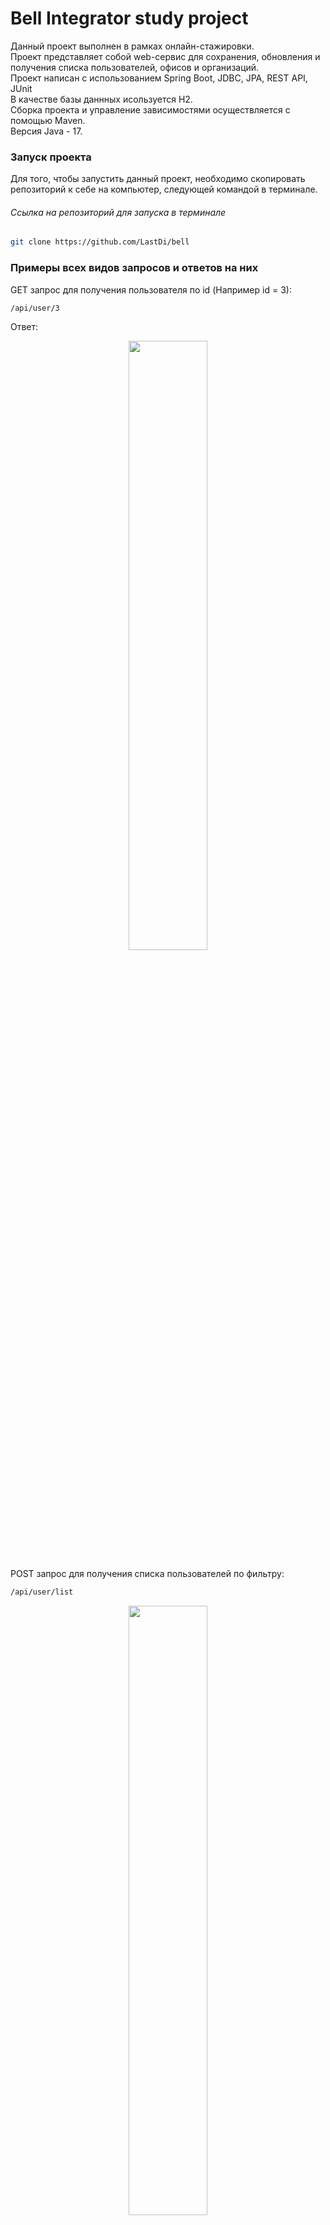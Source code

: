 # Bell Integrator study project
Данный проект выполнен в рамках онлайн-стажировки. <br/>
Проект представляет собой web-сервис для сохранения, обновления и получения списка пользователей, офисов и организаций. <br/>
Проект написан с использованием Spring Boot, JDBC, JPA, REST API, JUnit<br/>
В качестве базы даннных исользуется H2. <br/>
Сборка проекта и управление зависимостями осуществляется с помощью Maven. <br/>
Версия Java - 17. <br/>

### Запуск проекта
Для того, чтобы запустить данный проект, необходимо скопировать репозиторий к себе на компьютер, 
следующей командой в терминале.
###### Ссылка на репозиторий для запуска в терминале
```bash
git clone https://github.com/LastDi/bell
```

### Примеры всех видов запросов и ответов на них
GET запрос для получения пользователя по id (Например id = 3):
```bash
/api/user/3
```
Ответ: 
<br/>
<p align="center">
  <img src="https://i.ibb.co/mqsyC8V/img.png" width="50%" height="50%"/>
</p>

POST запрос для получения списка пользователей по фильтру:
```bash
/api/user/list
```
<p align="center">
  <img src="https://i.ibb.co/RTC31hP/img-1.png" width="50%" height="50%"/>
</p>
<br/>
Ответ: 
<br/>
<p align="center">
  <img src="https://i.ibb.co/RSsfqXB/img-2.png" width="50%" height="50%"/>
</p>

POST запрос для сохранения офиса
```bash
/api/office/save
```
<p align="center">
  <img src="https://i.ibb.co/9tNY646/img-3.png" width="50%" height="50%"/>
</p>
<br/>
Ответ: 
<br/>
<p align="center">
  <img src="https://i.ibb.co/BzXWm95/img-4.png" width="50%" height="50%"/>
</p>

POST запрос для обновления данных организации
```bash
/api/organization/update
```
<p align="center">
  <img src="https://i.ibb.co/vhZyhD8/img-5.png" width="50%" height="50%"/>
</p>
<br/>
Ответ:
<br/>
<p align="center">
  <img src="https://i.ibb.co/nL0sRqL/img-6.png" width="50%" height="50%"/>
</p>
<br/>

Далее перечислены все доступные запросы: <br/>
#### GET запросы
Для отправки данных запросов можно использовать браузер.
#### для получения элемента по его id (вместо {id} указать нужное значение id)
```bash
/api/user/{id}
```
```bash
/api/office/{id}
```
```bash
/api/organization/{id}
```

#### список доступных типов документов и гражданств (стран)
```bash
/api/docs
```
```bash
/api/countries
```

#### POST запросы
Для отправки данных запросов, необходимо использовать программу, с возможностью добавления тела запроса (например Postman)
#### для получения списка по фильтру
Получить список пользователей соответсвующих следующим условиям, указанным в теле запроса
(в данном примере и последующих, обязательные для заполнения поля помечены звездочкой):
>\* "officeId" - айди офиса пользователя
> <br/>
>"firstName" - имя
> <br/>
>"lastName" - фамилия
> <br/>
>"middleName" - отчество
> <br/>
>"position" - должность
> <br/>
>"docCode" - код документа
> <br/>
>"citizenshipCode" - код гражданства
```bash
/api/user/list
```
Получить список офисов соответсвующих следующим условиям, указанным в теле запроса
>\* "orgId" - айди организации, которой принадлежит офис
> <br/>
>"name" - название офиса
> <br/>
>"phone" - телефон офиса
> <br/>
>"isActive" - действует ли офис (Здесь и далее параметры начинающиеся на is* заполняются строковыми значениями true или false)
```bash
/api/office/list
```
>\* "name" - название организации
> <br/>
>"inn" - ИНН организации
> <br/>
>"isActive" - действует ли организация
```bash
/api/organization/list
```

#### для сохранения элемента в базе
Запрос для сохранения нового пользователя в базе данных
>\* "officeId" - айди офиса пользователя
> <br/>
>\* "firstName" - имя
> <br/>
>"secondName" - фамилия
> <br/>
>"middleName" - отчество
> <br/>
>\* "position" - должность
> <br/>
>"phone" - телефон
> <br/>
>"docCode" - код документа
> <br/>
>"docName" - имя документа
> <br/>
>"docNumber" - номер документа
> <br/>
>"docDate" - дата выдачи документа в формате: "yyyy-MM-dd"
> <br/>
>"citizenshipCode" - код гражданства
> <br/>
>"isIdentified" - идентифицирован ли пользователь
```bash
/api/user/save
```

Запрос для сохранения нового офиса в базе данных
>\* "orgId" - айди организации
> <br/>
>"name" - название офиса
> <br/>
>"address" - адрес офиса
> <br/>
>"phone" - телефон офиса
> <br/>
>"isActive" - действует ли офис
```bash
/api/office/save
```

Запрос для сохранения новой организации в базе данных
>\* "name" - название организации
> <br/>
>\* "fullName" - полное название
> <br/>
>\* "inn" - ИНН
> <br/>
>\* "kpp" - КПП
> <br/>
>\* "address" - адрес организации
> <br/>
>"phone" - телефон
> <br/>
>"isActive" - действует ли организация
```bash
/api/organization/save
```
#### для обновления данных
Запрос для обновления данных пользователя в базе данных
>\* "id" - айди пользователя
> <br/>
>"officeId" - айди офиса, в котором работает пользователь
> <br/>
>\* "firstName" - имя
> <br/>
>"secondName" - фамилия
> <br/>
>"middleName" - отчество
> <br/>
>\* "position" - должность
> <br/>
>"phone" - телефон
> <br/>
>"docCode" - код документа
> <br/>
>"docName" - имя документа
> <br/>
>"docNumber" - номер документа
> <br/>
>"docDate" - дата выдачи документа в формате: "yyyy-MM-dd"
> <br/>
>"citizenshipCode" - код гражданства
> <br/>
>"isIdentified" - идентифицирован ли пользователь
```bash
/api/user/update
```

Запрос для обновления данных офиса в базе данных
>\* "id" - айди офиса
> <br/>
>"name" - название офиса
> <br/>
>"address" - адрес офиса
> <br/>
>"phone" - телефон офиса
> <br/>
>"isActive" - действует ли офис
```bash
/api/office/update
```

Запрос для обновления данных организации в базе данных
>\* "id" - айди организации
> <br/>
>\* "name" - название организации
> <br/>
>\* "fullName" - полное название
> <br/>
>\* "inn" - ИНН
> <br/>
>\* "kpp" - КПП
> <br/>
>\* "address" - адрес организации
> <br/>
>"phone" - телефон
> <br/>
>"isActive" - действует ли организация
```bash
/api/organization/update
```
